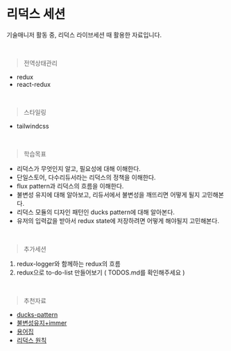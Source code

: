 # 리덕스 세션

기술매니저 활동 중, 리덕스 라이브세션 때 활용한 자료입니다.

<br/>

> 전역상태관리

-   redux
-   react-redux

<br/>

> 스타일링

-   tailwindcss

<br/>

> 학습목표

-   리덕스가 무엇인지 알고, 필요성에 대해 이해한다.
-   단일스토어, 다수리듀서라는 리덕스의 정책을 이해한다.
-   flux pattern과 리덕스의 흐름을 이해한다.
-   불변성 유지에 대해 알아보고, 리듀서에서 불변성을 깨뜨리면 어떻게 될지 고민해본다.
-   리덕스 모듈의 디자인 패턴인 ducks pattern에 대해 알아본다.
-   유저의 입력값을 받아서 redux state에 저장하려면 어떻게 해야될지 고민해본다.

<br/>

> 추가세션

1. redux-logger와 함께하는 redux의 흐름
2. redux으로 to-do-list 만들어보기 ( TODOS.md를 확인해주세요 )

<br/>

> 추천자료

-   [ducks-pattern](https://github.com/erikras/ducks-modular-redux)
-   [불변성유지+immer](https://velog.io/@co_mong/JS-%EB%B6%88%EB%B3%80%EC%84%B1Immutability)
-   [용어집](https://ko.redux.js.org/understanding/thinking-in-redux/glossary/#%EB%B9%84%EB%8F%99%EA%B8%B0-%EC%95%A1%EC%85%98)
-   [리덕스 원칙](https://ko.redux.js.org/understanding/thinking-in-redux/three-principles)
